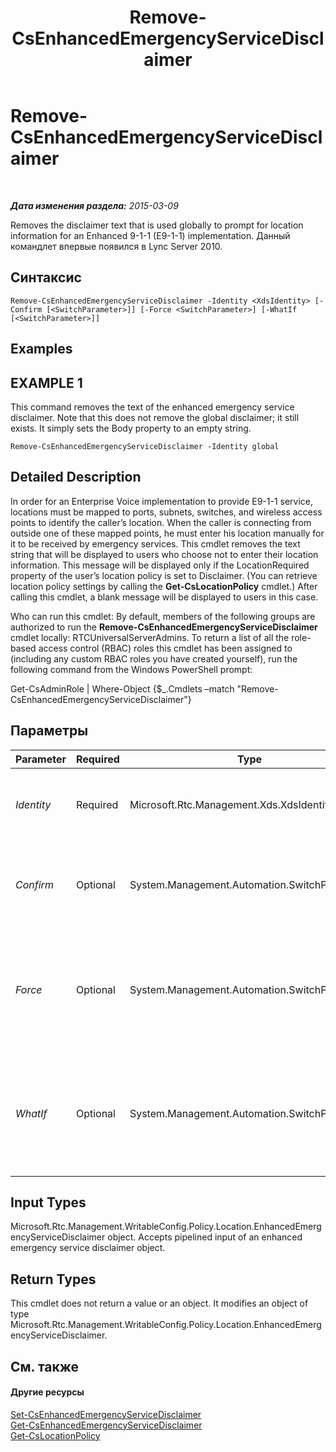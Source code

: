 ﻿---
title: Remove-CsEnhancedEmergencyServiceDisclaimer
TOCTitle: Remove-CsEnhancedEmergencyServiceDisclaimer
ms:assetid: 30a5aa8c-04b8-4c1f-92b3-88c86bf69a52
ms:mtpsurl: https://technet.microsoft.com/ru-ru/library/Gg425810(v=OCS.15)
ms:contentKeyID: 49309358
ms.date: 05/19/2016
mtps_version: v=OCS.15
ms.translationtype: HT
---

# Remove-CsEnhancedEmergencyServiceDisclaimer

 

_**Дата изменения раздела:** 2015-03-09_

Removes the disclaimer text that is used globally to prompt for location information for an Enhanced 9-1-1 (E9-1-1) implementation. Данный командлет впервые появился в Lync Server 2010.

## Синтаксис

    Remove-CsEnhancedEmergencyServiceDisclaimer -Identity <XdsIdentity> [-Confirm [<SwitchParameter>]] [-Force <SwitchParameter>] [-WhatIf [<SwitchParameter>]]

## Examples

## EXAMPLE 1

This command removes the text of the enhanced emergency service disclaimer. Note that this does not remove the global disclaimer; it still exists. It simply sets the Body property to an empty string.

    Remove-CsEnhancedEmergencyServiceDisclaimer -Identity global

## Detailed Description

In order for an Enterprise Voice implementation to provide E9-1-1 service, locations must be mapped to ports, subnets, switches, and wireless access points to identify the caller’s location. When the caller is connecting from outside one of these mapped points, he must enter his location manually for it to be received by emergency services. This cmdlet removes the text string that will be displayed to users who choose not to enter their location information. This message will be displayed only if the LocationRequired property of the user’s location policy is set to Disclaimer. (You can retrieve location policy settings by calling the **Get-CsLocationPolicy** cmdlet.) After calling this cmdlet, a blank message will be displayed to users in this case.

Who can run this cmdlet: By default, members of the following groups are authorized to run the **Remove-CsEnhancedEmergencyServiceDisclaimer** cmdlet locally: RTCUniversalServerAdmins. To return a list of all the role-based access control (RBAC) roles this cmdlet has been assigned to (including any custom RBAC roles you have created yourself), run the following command from the Windows PowerShell prompt:

Get-CsAdminRole | Where-Object {$\_.Cmdlets –match "Remove-CsEnhancedEmergencyServiceDisclaimer"}

## Параметры


<table>
<colgroup>
<col style="width: 25%" />
<col style="width: 25%" />
<col style="width: 25%" />
<col style="width: 25%" />
</colgroup>
<thead>
<tr class="header">
<th>Parameter</th>
<th>Required</th>
<th>Type</th>
<th>Description</th>
</tr>
</thead>
<tbody>
<tr class="odd">
<td><p><em>Identity</em></p></td>
<td><p>Required</p></td>
<td><p>Microsoft.Rtc.Management.Xds.XdsIdentity</p></td>
<td><p>This value is required and must be set to Global.</p></td>
</tr>
<tr class="even">
<td><p><em>Confirm</em></p></td>
<td><p>Optional</p></td>
<td><p>System.Management.Automation.SwitchParameter</p></td>
<td><p>Запрашивает подтверждение перед выполнением команды.</p></td>
</tr>
<tr class="odd">
<td><p><em>Force</em></p></td>
<td><p>Optional</p></td>
<td><p>System.Management.Automation.SwitchParameter</p></td>
<td><p>Suppresses any confirmation prompts that would otherwise be displayed before making changes.</p></td>
</tr>
<tr class="even">
<td><p><em>WhatIf</em></p></td>
<td><p>Optional</p></td>
<td><p>System.Management.Automation.SwitchParameter</p></td>
<td><p>Описывает, что произойдет при выполнении команды без реального выполнения команды.</p></td>
</tr>
</tbody>
</table>


## Input Types

Microsoft.Rtc.Management.WritableConfig.Policy.Location.EnhancedEmergencyServiceDisclaimer object. Accepts pipelined input of an enhanced emergency service disclaimer object.

## Return Types

This cmdlet does not return a value or an object. It modifies an object of type Microsoft.Rtc.Management.WritableConfig.Policy.Location.EnhancedEmergencyServiceDisclaimer.

## См. также

#### Другие ресурсы

[Set-CsEnhancedEmergencyServiceDisclaimer](set-csenhancedemergencyservicedisclaimer.md)  
[Get-CsEnhancedEmergencyServiceDisclaimer](get-csenhancedemergencyservicedisclaimer.md)  
[Get-CsLocationPolicy](get-cslocationpolicy.md)

